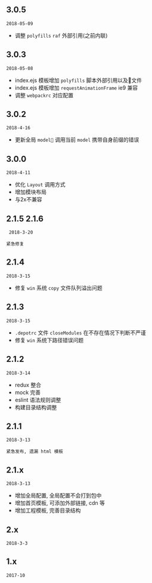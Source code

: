 
## 3.0.5

`2018-05-09`

- 调整 `polyfills` `raf` 外部引用(之前内联)

## 3.0.3

`2018-05-08`

- index.ejs 模板增加 `polyfills` 脚本外部引用以及文件
- index.ejs 模板增加 `requestAnimationFrame` ie9 兼容
- 调整 `webpackrc` 对应配置

## 3.0.2

`2018-4-16`

- 更新全局 `model` 调用当前 `model` 携带自身前缀的错误


## 3.0.0

`2018-4-11`

- 优化 `Layout` 调用方式
- 增加模块布局
- 与2x不兼容

## 2.1.5 2.1.6

` 2018-3-20`

```
紧急修复
```


## 2.1.4

`2018-3-15`


- 修复 `win` 系统 `copy` 文件队列溢出问题



## 2.1.3

`2018-3-15`


- `.depotrc` 文件 `closeModules` 在不存在情况下判断不严谨
- 修复 `win` 系统下路径错误问题

## 2.1.2

`2018-3-14`


- redux 整合
- mock 完善
- eslint 语法规则调整
- 构建目录结构调整


## 2.1.1

`2018-3-13`

```
紧急发布, 遗漏 html 模板
```


## 2.1.x 

`2018-3-13 `

- 增加全局配置, 全局配置不会打到包中
- 增加首页模板, 可添加外部链接, cdn 等
- 增加工程模板, 完善目录结构


## 2.x 

`2018-3-3`

## 1.x 

`2017-10`






